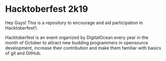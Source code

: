 # Hacktoberfest 2k19

Hey Guys! This is a repository to encourage and aid participation in Hacktoberfest!\

Hacktoberfest is an event organized by DigitalOcean every year in the month of October to attract new budding programmers in opensource development, increase their contribution and make them familiar with basics of git and GitHub.
